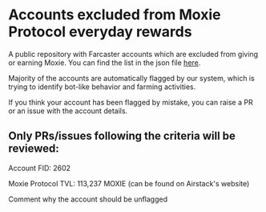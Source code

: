 # Accounts excluded from Moxie Protocol everyday rewards
A public repository with Farcaster accounts which are excluded from giving or earning Moxie. You can find the list in the json file [here](https://github.com/Airstack-xyz/farcaster-bots/blob/main/farcaster-bots.json).

Majority of the accounts are automatically flagged by our system, which is trying to identify bot-like behavior and farming activities.

If you think your account has been flagged by mistake, you can raise a PR or an issue with the account details. 

## Only PRs/issues following the criteria will be reviewed:

Account FID: 2602

Moxie Protocol TVL: 113,237 MOXIE (can be found on Airstack's website)

Comment why the account should be unflagged
